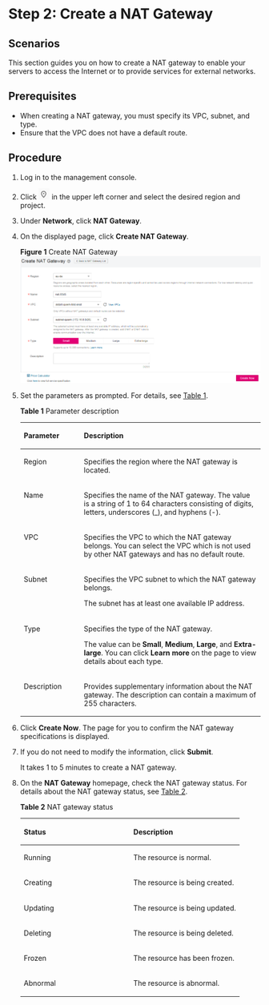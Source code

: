 # Step 2: Create a NAT Gateway<a name="nat_qs_0003"></a>

## Scenarios<a name="section141051954102215"></a>

This section guides you on how to create a NAT gateway to enable your servers to access the Internet or to provide services for external networks.

## **Prerequisites**<a name="section1825861973713"></a>

-   When creating a NAT gateway, you must specify its VPC, subnet, and type.
-   Ensure that the VPC does not have a default route.

## Procedure<a name="section82633199366"></a>

1.  Log in to the management console.
2.  Click  ![](figures/icon-region.png)  in the upper left corner and select the desired region and project.
3.  Under  **Network**, click  **NAT Gateway**.
4.  On the displayed page, click  **Create NAT Gateway**.

    **Figure  1**  Create NAT Gateway<a name="fig1753371912428"></a>  
    ![](figures/create-nat-gateway.png "create-nat-gateway")

5.  Set the parameters as prompted. For details, see  [Table 1](#table27487005195751).

    **Table  1**  Parameter description

    <a name="table27487005195751"></a>
    <table><thead align="left"><tr id="row9940336195751"><th class="cellrowborder" valign="top" width="25%" id="mcps1.2.3.1.1"><p id="p5995559819588"><a name="p5995559819588"></a><a name="p5995559819588"></a><strong id="b24725868162658"><a name="b24725868162658"></a><a name="b24725868162658"></a>Parameter</strong></p>
    </th>
    <th class="cellrowborder" valign="top" width="75%" id="mcps1.2.3.1.2"><p id="p2456526519588"><a name="p2456526519588"></a><a name="p2456526519588"></a>Description</p>
    </th>
    </tr>
    </thead>
    <tbody><tr id="row11053428162048"><td class="cellrowborder" valign="top" width="25%" headers="mcps1.2.3.1.1 "><p id="p22912486162048"><a name="p22912486162048"></a><a name="p22912486162048"></a>Region</p>
    </td>
    <td class="cellrowborder" valign="top" width="75%" headers="mcps1.2.3.1.2 "><p id="p43972101162048"><a name="p43972101162048"></a><a name="p43972101162048"></a>Specifies the region where the NAT gateway is located.</p>
    </td>
    </tr>
    <tr id="row32613315195751"><td class="cellrowborder" valign="top" width="25%" headers="mcps1.2.3.1.1 "><p id="p2832836319588"><a name="p2832836319588"></a><a name="p2832836319588"></a>Name</p>
    </td>
    <td class="cellrowborder" valign="top" width="75%" headers="mcps1.2.3.1.2 "><p id="p1289605119588"><a name="p1289605119588"></a><a name="p1289605119588"></a>Specifies the name of the NAT gateway. The value is a string of 1 to 64 characters consisting of digits, letters, underscores (_), and hyphens (-).</p>
    </td>
    </tr>
    <tr id="row27553870195751"><td class="cellrowborder" valign="top" width="25%" headers="mcps1.2.3.1.1 "><p id="p1464780019588"><a name="p1464780019588"></a><a name="p1464780019588"></a>VPC</p>
    </td>
    <td class="cellrowborder" valign="top" width="75%" headers="mcps1.2.3.1.2 "><p id="p4562116519588"><a name="p4562116519588"></a><a name="p4562116519588"></a>Specifies the VPC to which the NAT gateway belongs. You can select the VPC which is not used by other NAT gateways and has no default route. </p>
    </td>
    </tr>
    <tr id="row47407746195751"><td class="cellrowborder" valign="top" width="25%" headers="mcps1.2.3.1.1 "><p id="p17196519588"><a name="p17196519588"></a><a name="p17196519588"></a>Subnet</p>
    </td>
    <td class="cellrowborder" valign="top" width="75%" headers="mcps1.2.3.1.2 "><p id="p980412105420"><a name="p980412105420"></a><a name="p980412105420"></a>Specifies the VPC subnet to which the NAT gateway belongs.</p>
    <p id="p1392917619588"><a name="p1392917619588"></a><a name="p1392917619588"></a>The subnet has at least one available IP address.</p>
    </td>
    </tr>
    <tr id="row3011590195751"><td class="cellrowborder" valign="top" width="25%" headers="mcps1.2.3.1.1 "><p id="p1770884719588"><a name="p1770884719588"></a><a name="p1770884719588"></a>Type</p>
    </td>
    <td class="cellrowborder" valign="top" width="75%" headers="mcps1.2.3.1.2 "><p id="p156313256519"><a name="p156313256519"></a><a name="p156313256519"></a>Specifies the type of the NAT gateway.</p>
    <p id="p03201316191210"><a name="p03201316191210"></a><a name="p03201316191210"></a>The value can be <strong id="b842352706152120"><a name="b842352706152120"></a><a name="b842352706152120"></a>Small</strong>, <strong id="b842352706152124"><a name="b842352706152124"></a><a name="b842352706152124"></a>Medium</strong>, <strong id="b842352706152128"><a name="b842352706152128"></a><a name="b842352706152128"></a>Large</strong>, and <strong id="b842352706152132"><a name="b842352706152132"></a><a name="b842352706152132"></a>Extra-large</strong>. You can click <strong id="b842352706152252"><a name="b842352706152252"></a><a name="b842352706152252"></a>Learn more</strong> on the page to view details about each type.</p>
    </td>
    </tr>
    <tr id="row2219225792544"><td class="cellrowborder" valign="top" width="25%" headers="mcps1.2.3.1.1 "><p id="p5274235692544"><a name="p5274235692544"></a><a name="p5274235692544"></a>Description</p>
    </td>
    <td class="cellrowborder" valign="top" width="75%" headers="mcps1.2.3.1.2 "><p id="p4427248192544"><a name="p4427248192544"></a><a name="p4427248192544"></a>Provides supplementary information about the NAT gateway. The description can contain a maximum of 255 characters.</p>
    </td>
    </tr>
    </tbody>
    </table>

6.  Click  **Create Now**. The page for you to confirm the NAT gateway specifications is displayed.
7.  If you do not need to modify the information, click  **Submit**.

    It takes 1 to 5 minutes to create a NAT gateway.

8.  On the  **NAT Gateway**  homepage, check the NAT gateway status. For details about the NAT gateway status, see  [Table 2](#table1213025114317).

    **Table  2**  NAT gateway status

    <a name="table1213025114317"></a>
    <table><thead align="left"><tr id="row9131125119310"><th class="cellrowborder" valign="top" width="50%" id="mcps1.2.3.1.1"><p id="p41311951532"><a name="p41311951532"></a><a name="p41311951532"></a><strong id="b8423527062072"><a name="b8423527062072"></a><a name="b8423527062072"></a>Status</strong></p>
    </th>
    <th class="cellrowborder" valign="top" width="50%" id="mcps1.2.3.1.2"><p id="p313185110315"><a name="p313185110315"></a><a name="p313185110315"></a><strong>Description</strong></p>
    </th>
    </tr>
    </thead>
    <tbody><tr id="row1713115114315"><td class="cellrowborder" valign="top" width="50%" headers="mcps1.2.3.1.1 "><p id="p41311351433"><a name="p41311351433"></a><a name="p41311351433"></a>Running</p>
    </td>
    <td class="cellrowborder" valign="top" width="50%" headers="mcps1.2.3.1.2 "><p id="p1513185113314"><a name="p1513185113314"></a><a name="p1513185113314"></a>The resource is normal.</p>
    </td>
    </tr>
    <tr id="row1013115115314"><td class="cellrowborder" valign="top" width="50%" headers="mcps1.2.3.1.1 "><p id="p613155112317"><a name="p613155112317"></a><a name="p613155112317"></a>Creating</p>
    </td>
    <td class="cellrowborder" valign="top" width="50%" headers="mcps1.2.3.1.2 "><p id="p1713175110310"><a name="p1713175110310"></a><a name="p1713175110310"></a>The resource is being created.</p>
    </td>
    </tr>
    <tr id="row101312514318"><td class="cellrowborder" valign="top" width="50%" headers="mcps1.2.3.1.1 "><p id="p5131165115319"><a name="p5131165115319"></a><a name="p5131165115319"></a>Updating</p>
    </td>
    <td class="cellrowborder" valign="top" width="50%" headers="mcps1.2.3.1.2 "><p id="p6131951338"><a name="p6131951338"></a><a name="p6131951338"></a>The resource is being updated.</p>
    </td>
    </tr>
    <tr id="row1913115514318"><td class="cellrowborder" valign="top" width="50%" headers="mcps1.2.3.1.1 "><p id="p666512504613"><a name="p666512504613"></a><a name="p666512504613"></a>Deleting</p>
    </td>
    <td class="cellrowborder" valign="top" width="50%" headers="mcps1.2.3.1.2 "><p id="p3131351739"><a name="p3131351739"></a><a name="p3131351739"></a>The resource is being deleted.</p>
    </td>
    </tr>
    <tr id="row1613155110316"><td class="cellrowborder" valign="top" width="50%" headers="mcps1.2.3.1.1 "><p id="p1813155111316"><a name="p1813155111316"></a><a name="p1813155111316"></a>Frozen</p>
    </td>
    <td class="cellrowborder" valign="top" width="50%" headers="mcps1.2.3.1.2 "><p id="p8131105111315"><a name="p8131105111315"></a><a name="p8131105111315"></a>The resource has been frozen.</p>
    </td>
    </tr>
    <tr id="row101318515313"><td class="cellrowborder" valign="top" width="50%" headers="mcps1.2.3.1.1 "><p id="p384018216717"><a name="p384018216717"></a><a name="p384018216717"></a>Abnormal</p>
    </td>
    <td class="cellrowborder" valign="top" width="50%" headers="mcps1.2.3.1.2 "><p id="p213110511539"><a name="p213110511539"></a><a name="p213110511539"></a>The resource is abnormal.</p>
    </td>
    </tr>
    </tbody>
    </table>


